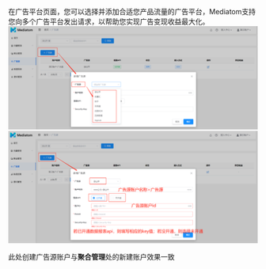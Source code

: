 
  在广告平台页面，您可以选择并添加合适您产品流量的广告平台，Mediatom支持您向多个广告平台发出请求，以帮助您实现广告变现收益最大化。
![Mediatom](../images/image31.png)
![Mediatom](../images/image32.png)


  此处创建广告源账户与**聚合管理**处的新建账户效果一致
